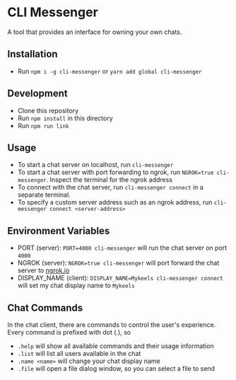 # CLI Messenger

A tool that provides an interface for owning your own chats.

## Installation

- Run `npm i -g cli-messenger` or `yarn add global cli-messenger`

## Development

- Clone this repository
- Run `npm install` in this directory
- Run `npm run link`

## Usage

- To start a chat server on localhost, run `cli-messenger`
- To start a chat server with port forwarding to ngrok, run `NGROK=true cli-messenger`. Inspect the terminal for the ngrok address
- To connect with the chat server, run `cli-messenger connect` in a separate terminal.
- To specify a custom server address such as an ngrok address, run `cli-messenger connect <server-address>`

## Environment Variables

- PORT (server): `PORT=4000 cli-messenger` will run the chat server on port `4000`
- NGROK (server): `NGROK=true cli-messenger` will port forward the chat server to [ngrok.io](https://ngrok.io)
- DISPLAY_NAME (client): `DISPLAY_NAME=Mykeels cli-messenger connect` will set my chat display name to `Mykeels`

## Chat Commands

In the chat client, there are commands to control the user's experience. Every command is prefixed with dot (.), so

- `.help` will show all available commands and their usage information
- `.list` will list all users available in the chat
- `.name <name>` will change your chat display name
- `.file` will open a file dialog window, so you can select a file to send